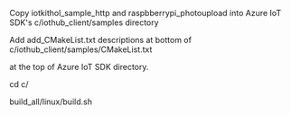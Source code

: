 Copy iotkithol_sample_http and raspbberrypi_photoupload into Azure IoT SDK's c/iothub_client/samples directory

Add add_CMakeList.txt descriptions at bottom of c/iothub_client/samples/CMakeList.txt


at the top of Azure IoT SDK directory.

cd c/

build_all/linux/build.sh
